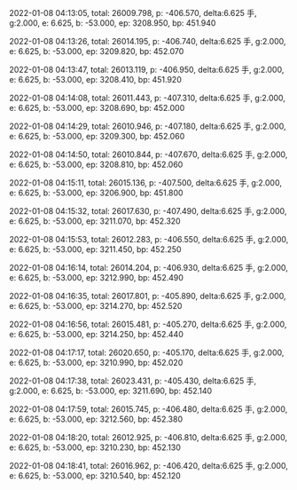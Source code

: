 2022-01-08 04:13:05, total: 26009.798, p: -406.570, delta:6.625 手, g:2.000, e: 6.625, b: -53.000, ep: 3208.950, bp: 451.940

2022-01-08 04:13:26, total: 26014.195, p: -406.740, delta:6.625 手, g:2.000, e: 6.625, b: -53.000, ep: 3209.820, bp: 452.070

2022-01-08 04:13:47, total: 26013.119, p: -406.950, delta:6.625 手, g:2.000, e: 6.625, b: -53.000, ep: 3208.410, bp: 451.920

2022-01-08 04:14:08, total: 26011.443, p: -407.310, delta:6.625 手, g:2.000, e: 6.625, b: -53.000, ep: 3208.690, bp: 452.000

2022-01-08 04:14:29, total: 26010.946, p: -407.180, delta:6.625 手, g:2.000, e: 6.625, b: -53.000, ep: 3209.300, bp: 452.060

2022-01-08 04:14:50, total: 26010.844, p: -407.670, delta:6.625 手, g:2.000, e: 6.625, b: -53.000, ep: 3208.810, bp: 452.060

2022-01-08 04:15:11, total: 26015.136, p: -407.500, delta:6.625 手, g:2.000, e: 6.625, b: -53.000, ep: 3206.900, bp: 451.800

2022-01-08 04:15:32, total: 26017.630, p: -407.490, delta:6.625 手, g:2.000, e: 6.625, b: -53.000, ep: 3211.070, bp: 452.320

2022-01-08 04:15:53, total: 26012.283, p: -406.550, delta:6.625 手, g:2.000, e: 6.625, b: -53.000, ep: 3211.450, bp: 452.250

2022-01-08 04:16:14, total: 26014.204, p: -406.930, delta:6.625 手, g:2.000, e: 6.625, b: -53.000, ep: 3212.990, bp: 452.490

2022-01-08 04:16:35, total: 26017.801, p: -405.890, delta:6.625 手, g:2.000, e: 6.625, b: -53.000, ep: 3214.270, bp: 452.520

2022-01-08 04:16:56, total: 26015.481, p: -405.270, delta:6.625 手, g:2.000, e: 6.625, b: -53.000, ep: 3214.250, bp: 452.440

2022-01-08 04:17:17, total: 26020.650, p: -405.170, delta:6.625 手, g:2.000, e: 6.625, b: -53.000, ep: 3210.990, bp: 452.020

2022-01-08 04:17:38, total: 26023.431, p: -405.430, delta:6.625 手, g:2.000, e: 6.625, b: -53.000, ep: 3211.690, bp: 452.140

2022-01-08 04:17:59, total: 26015.745, p: -406.480, delta:6.625 手, g:2.000, e: 6.625, b: -53.000, ep: 3212.560, bp: 452.380

2022-01-08 04:18:20, total: 26012.925, p: -406.810, delta:6.625 手, g:2.000, e: 6.625, b: -53.000, ep: 3210.230, bp: 452.130

2022-01-08 04:18:41, total: 26016.962, p: -406.420, delta:6.625 手, g:2.000, e: 6.625, b: -53.000, ep: 3210.540, bp: 452.120